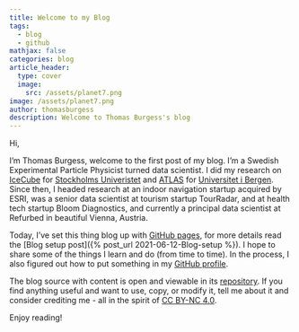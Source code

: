 ```yaml
---
title: Welcome to my Blog
tags:
  - blog
  - github
mathjax: false
categories: blog
article_header:
  type: cover
  image:
    src: /assets/planet7.png
image: /assets/planet7.png
author: thomasburgess
description: Welcome to Thomas Burgess's blog
---
```


Hi,

I’m Thomas Burgess, welcome to the first post of my blog. 
I’m a Swedish Experimental Particle Physicist turned data scientist. 
I did my research on [IceCube](https://icecube.wisc.edu/)
for [Stockholms Univeristet](https://www.su.se/) and 
[ATLAS](https://atlas.cern/) for [Universitet i Bergen](https://www.uib.no). 
Since then, I headed research at an indoor navigation startup acquired by ESRI,
was a senior data scientist at tourism startup TourRadar, and at health tech startup
Bloom Diagnostics, and currently a principal data scientist at Refurbed in beautiful Vienna, 
Austria.

Today, I’ve set this thing blog up with 
[GitHub pages](https://pages.github.com/), 
for more details read the 
[Blog setup post]({% post_url 2021-06-12-Blog-setup %}). I hope to share some 
of the things I learn and do (from time to time). In the process, I also 
figured out how to put something in my 
[GitHub profile](https://github.com/thomasburgess).

The blog source with content is open and viewable in its 
[repository](https://github.com/thomasburgess/thomasburgess.github.io).
If you find anything useful and want to use, copy, or modify it, tell me 
about it and consider crediting me - all in the spirit of 
[CC BY-NC 4.0](https://creativecommons.org/licenses/by-nc/4.0/).

Enjoy reading!

